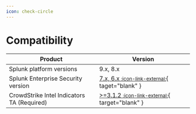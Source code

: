 ```yaml
---
icon: check-circle
---
```


# Compatibility

Product | Version
--------- | -------
Splunk platform versions | 9.x, 8.x
Splunk Enterprise Security version | [7.x, 6.x <small>:icon-link-external:</small>](https://splunkbase.splunk.com/app/263){ taget="blank" }
CrowdStrike Intel Indicators TA (Required) | [>=3.1.2 <small>:icon-link-external:</small>](https://splunkbase.splunk.com/app/5083){ target="blank" }